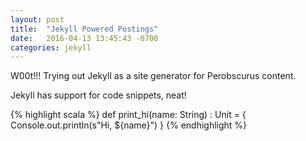 ```yaml
---
layout: post
title:  "Jekyll Powered Postings"
date:   2016-04-13 13:45:43 -0700
categories: jekyll
---
```

W00t!!! Trying out Jekyll as a site generator for Perobscurus content.

Jekyll has support for code snippets, neat! 

<!--more-->

{% highlight scala %}
def print_hi(name: String) : Unit = {
  Console.out.println(s"Hi, ${name}")
}
{% endhighlight %}


